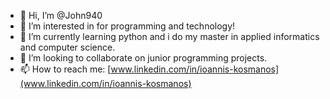- 👋 Hi, I’m @John940
- 👀 I’m interested in for programming and technology! 
- 🌱 I’m currently learning python and i do my master in applied informatics and computer science.
- 💞️ I’m looking to collaborate on junior programming projects.
- 📫 How to reach me: [www.linkedin.com/in/ioannis-kosmanos](www.linkedin.com/in/ioannis-kosmanos)

<!---
John940/John940 is a ✨ special ✨ repository because its `README.md` (this file) appears on your GitHub profile.
You can click the Preview link to take a look at your changes.
--->
